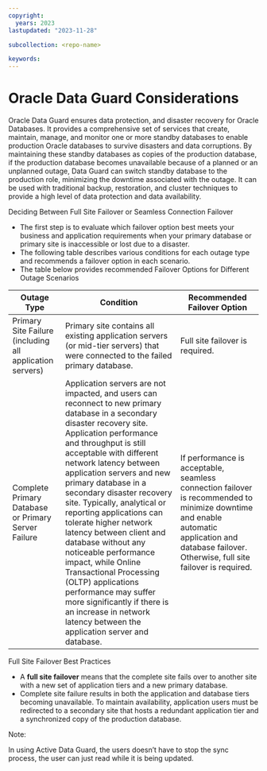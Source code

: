 ```yaml
---
copyright:
  years: 2023
lastupdated: "2023-11-28"

subcollection: <repo-name>

keywords:
---
```


# Oracle Data Guard Considerations

Oracle Data Guard ensures data protection, and disaster recovery for Oracle Databases. It provides a comprehensive set of services that create, maintain, manage, and monitor one or more standby databases to enable production Oracle databases to survive disasters and data corruptions. By maintaining these standby databases as copies of the production database, if the production database becomes unavailable because of a planned or an unplanned outage, Data Guard can switch standby database to the production role, minimizing the downtime associated with the outage. It can be used with traditional backup, restoration, and cluster techniques to provide a high level of data protection and data availability.

Deciding Between Full Site Failover or Seamless Connection Failover

-   The first step is to evaluate which failover option best meets your business and application requirements when your primary database or primary site is inaccessible or lost due to a disaster.
-   The following table describes various conditions for each outage type and recommends a failover option in each scenario.
-   The table below provides recommended Failover Options for Different Outage Scenarios

| **Outage Type**                                          | **Condition**                                                                                                                                                                                                                                                                                                                                                                                                                                                                                                                                                                                                                                                             | **Recommended Failover Option**                                                                                                                                                                   |
|----------------------------------------------------------|---------------------------------------------------------------------------------------------------------------------------------------------------------------------------------------------------------------------------------------------------------------------------------------------------------------------------------------------------------------------------------------------------------------------------------------------------------------------------------------------------------------------------------------------------------------------------------------------------------------------------------------------------------------------------|---------------------------------------------------------------------------------------------------------------------------------------------------------------------------------------------------|
| Primary Site Failure (including all application servers) | Primary site contains all existing application servers (or mid-tier servers) that were connected to the failed primary database.                                                                                                                                                                                                                                                                                                                                                                                                                                                                                                                                          | Full site failover is required.                                                                                                                                                                   |
| Complete Primary Database or Primary Server Failure      | Application servers are not impacted, and users can reconnect to new primary database in a secondary disaster recovery site. Application performance and throughput is still acceptable with different network latency between application servers and new primary database in a secondary disaster recovery site. Typically, analytical or reporting applications can tolerate higher network latency between client and database without any noticeable performance impact, while Online Transactional Processing (OLTP) applications performance may suffer more significantly if there is an increase in network latency between the application server and database. | If performance is acceptable, seamless connection failover is recommended to minimize downtime and enable automatic application and database failover. Otherwise, full site failover is required. |

Full Site Failover Best Practices

-   A **full site failover** means that the complete site fails over to another site with a new set of application tiers and a new primary database.
-   Complete site failure results in both the application and database tiers becoming unavailable. To maintain availability, application users must be redirected to a secondary site that hosts a redundant application tier and a synchronized copy of the production database.


  Note:

In using Active Data Guard, the users doesn’t have to stop the sync process, the user can just read while it is being updated.
